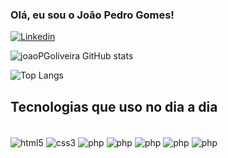### Olá, eu sou o João Pedro Gomes!


[![Linkedin](https://img.shields.io/badge/LinkedIn-0077B5?style=for-the-badge&logo=linkedin&logoColor=white)](https://www.linkedin.com/in/joao-pedro-gomes-de-oliveira/)

![joaoPGoliveira GitHub stats](https://github-readme-stats.vercel.app/api?username=joaoPGoliveira&shadow_icons=true&theme=dark)

![Top Langs](https://github-readme-stats.vercel.app/api/top-langs/?username=joaoPGoliveira&size_weight=0.5&count_weight=0.5_theme=dark)

## Tecnologias que uso no dia a dia

<div style="display: inline-block"><br/>
  <img align="center" alt="html5" src="https://img.shields.io/badge/HTML5-E34F26?style=for-the-badge&logo=html5&logoColor=white">
  <img align="center" alt="css3" src="https://img.shields.io/badge/CSS3-1572B6?style=for-the-badge&logo=css3&logoColor=white">
  <img align="center" alt="php" src="https://img.shields.io/badge/PHP-777BB4?style=for-the-badge&logo=php&logoColor=white">
  <img align="center" alt="php" src="https://img.shields.io/badge/Bootstrap-563D7C?style=for-the-badge&logo=bootstrap&logoColor=white">
  <img align="center" alt="php" src="https://img.shields.io/badge/Microsoft_Office-D83B01?style=for-the-badge&logo=microsoft-office&logoColor=white">
  <img align="center" alt="php" src="https://img.shields.io/badge/MySQL-00000F?style=for-the-badge&logo=mysql&logoColor=white">
  <img align="center" alt="php" src="https://img.shields.io/badge/JavaScript-323330?style=for-the-badge&logo=javascript&logoColor=F7DF1E">

</div>
